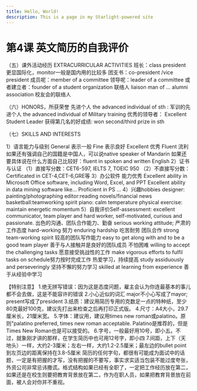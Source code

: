 ```yaml
---
title: Hello, World!
description: This is a page in my Starlight-powered site
---
```


# 第4课 英文简历的自我评价

（五）课外活动经历 EXTRACURRICULAR ACTIVITIES
班长：class president 更显国际化，monitor一般是国内用的比较多
团支书：co-president /vice president
成员呢：member of a committee
领导呢：leader of a committee
或者建立者：founder of a student organization
联络人 liaison man of … alumni association 校友会的联络人

（六）HONORS，所获荣誉
先进个人 the advanced individual of sth :
军训的先进个人 the advanced individual of Military training
优秀的领导者： Excellent Student Leader
获得第几名的好成绩: won second/third prize in sth

（七）SKILLS AND INTERESTS

1）语言能力与级别
General 表示一般
Fine 表示良好
Excellent 优秀
Fluent 流利
如果还有强调自己的国籍是中国人，可以说native speaker of Mandarin
如果还要具体说在什么方面自己比较好：fluent in spoken and written English
2）证书与认证
（1）直接写分数：CET6-597, IELTS 7, TOEIC 950
（2）不直接写分数：Certificated in CET-4,CET-6,GRE等
3）办公软件
能力优秀
Excellent ability in Microsoft Office software, including Word, Excel, and PPT
Excellent ability in data mining software like…
Proficient in PS …
4）兴趣hobbies
designer: painting/photographing
editor:reading novels/financial news
basketball:teamworking spirit
piano: calm temperature
physical exercise: maintain energetic momentum
5）自我评价Self-assessment:
excellent communicator, team player and hard worker, self-motivated, curious and passionate.
出色的沟通、团队合作能力、勤奋
serious working attitude; 严肃的工作态度
hard-working 努力
enduring hardship 吃苦耐劳
团队合作
strong team-working spirit 较高的团队写作能力
easy to get along with and to be a good team player 善于与人接触并是良好的团队成员
不怕困难
willing to accept the challenging tasks 愿意接受挑战性的工作
make vigorous efforts to fulfil tasks on schedule努力按时完成工作
热爱学习，持续提高
study assiduously and perseveringly 坚持不懈的努力学习
skilled at learning from experience 善于从经验中学习

【特别注意】
1.绝无拼写错误：因为这是态度问题，雇主会认为你连最基本的事儿都不会去做，这是不能容许的错误
2.小心近似的词汇
major不小心写成了mayor; present写成了president
3.纸质：建议用简历专用的克数足一点的特种纸，至少80克最好100克，建议先打出来检查之后再打印正式版。
4.尺寸：A4大小，29.7厘米长，21厘米宽。
5.字体：建议用，建议用times new roman或palatino。原则"palatino preferred, times new roman acceptable. Palatino是推荐的，但是Times New Roman也是可以接受的。
6.字号，一般最好用10号，即小五。不过，就象刚才讲的那样，在学生简历中也可用12号字，即小四
7.间距，上下（天地头）一样，大约2-3厘米；左右一样，大约1.2-2.5厘米；最左边的bullet point到左页边的距离保持在3.8-5厘米
简历的任何字句，都很有可能成为面试中的话题，一定是有把握的才写，没有把握的不要写，事实求实适当包装不能过度夸张，外资公司非常忌讳撒谎。格式结构如果已经有全职了，一定把工作经历放在第二，如果还是在校生则要把教育背景放在第二，作为在职人员，如果把教育背景放在前面，被人会对你并不重视。
